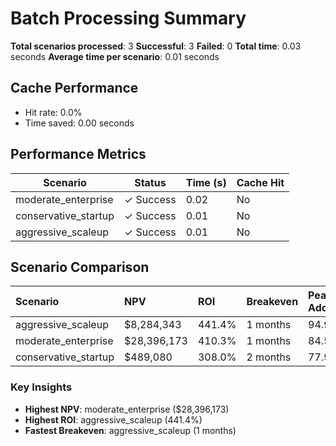 # Batch Processing Summary

**Total scenarios processed**: 3
**Successful**: 3
**Failed**: 0
**Total time**: 0.03 seconds
**Average time per scenario**: 0.01 seconds

## Cache Performance
- Hit rate: 0.0%
- Time saved: 0.00 seconds

## Performance Metrics
| Scenario | Status | Time (s) | Cache Hit |
|----------|--------|----------|-----------|
| moderate_enterprise | ✓ Success | 0.02 | No |
| conservative_startup | ✓ Success | 0.01 | No |
| aggressive_scaleup | ✓ Success | 0.01 | No |

## Scenario Comparison

| Scenario             | NPV         | ROI    | Breakeven   | Peak Adoption   | Total Cost   | Total Value   |
|:---------------------|:------------|:-------|:------------|:----------------|:-------------|:--------------|
| aggressive_scaleup   | $8,284,343  | 441.4% | 1 months    | 94.9%           | $2,080,623   | $11,263,486   |
| moderate_enterprise  | $28,396,173 | 410.3% | 1 months    | 84.5%           | $8,009,288   | $40,873,738   |
| conservative_startup | $489,080    | 308.0% | 2 months    | 77.9%           | $176,800     | $721,328      |

### Key Insights
- **Highest NPV**: moderate_enterprise ($28,396,173)
- **Highest ROI**: aggressive_scaleup (441.4%)
- **Fastest Breakeven**: aggressive_scaleup (1 months)